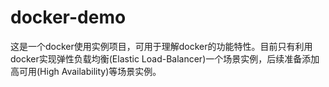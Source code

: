 # docker-demo

这是一个docker使用实例项目，可用于理解docker的功能特性。目前只有利用docker实现弹性负载均衡(Elastic Load-Balancer)一个场景实例，后续准备添加高可用(High Availability)等场景实例。
